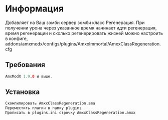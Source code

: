 # Информация

Добавляет на Ваш зомби сервер зомби класс Регенерация. При получении урона через указанное время начинает идти регенерация, время регенерации и сколько регенерировать жизней можно настроить в конфиге, addons/amxmodx/configs/plugins/AmxxImmortal/AmxxClassRegeneration.cfg

## Требования
```c
AmxModX 1.9.0 и выше.
```

## Установка
```python
Скомпилировать AmxxClassRegeneration.sma
Переместить плагин в папку plugins
Прописать в plugins.ini строчку AmxxClassRegeneration.amxx
```
